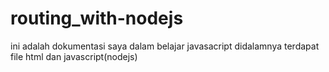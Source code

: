 # routing_with-nodejs
ini adalah dokumentasi saya dalam belajar javasacript 
 didalamnya terdapat file html dan javascript(nodejs)
